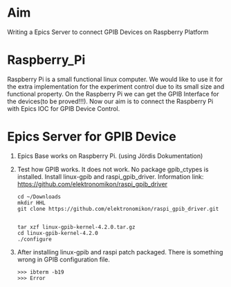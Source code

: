 # Aim
Writing a Epics Server to connect GPIB Devices on Raspberry Platform 

# Raspberry_Pi
Raspberry Pi is a small functional linux computer. We would like to use it for the extra implementation for the experiment control due to its small size and functional property. On the Raspberry Pi we can get the GPIB Interface for the devices(to be proved!!!). Now our aim is to connect the Raspberry Pi with Epics IOC for GPIB Device Control.


# Epics Server for GPIB Device
1. Epics Base works on Raspberry Pi. (using Jördis Dokumentation)

2. Test how GPIB works. It does not work. No package gpib_ctypes is installed. 
      Install linux-gpib and raspi_gpib_driver. Information link: https://github.com/elektronomikon/raspi_gpib_driver

      
       cd ~/Downloads
       mkdir HHL
       git clone https://github.com/elektronomikon/raspi_gpib_driver.git


       tar xzf linux-gpib-kernel-4.2.0.tar.gz
       cd linux-gpib-kernel-4.2.0
       ./configure
       
3. After installing linux-gpib and raspi patch packaged. There is something wrong in GPIB configuration file. 
       
       >>> ibterm -b19
       >>> Error
            
            
            
